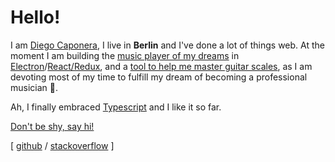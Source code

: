 # Hello!

I am [Diego Caponera][1], I live in **Berlin** and I've done a lot of things web. At the moment I am building the [music player of my dreams][2] in [Electron][3]/[React/Redux][4], and a [tool to help me master guitar scales][5], as I am devoting most of my time to fulfill my dream of becoming a professional musician 🎸.

Ah, I finally embraced [Typescript][6] and I like it so far.

[Don't be shy, say hi!](mailto:hello@diegocaponera.com)

[ [github][gh] / [stackoverflow][so] ]

[1]: https://www.diegocaponera.com
[2]: https://github.com/moonwave99/playa
[3]: https://www.electronjs.org/
[4]: https://react-redux.js.org/
[5]: http://fretboardjs.netlify.com/
[6]: https://www.typescriptlang.org/
[so]: https://stackoverflow.com/users/1073758/moonwave99
[gh]: https://github.com/moonwave99
